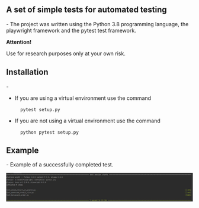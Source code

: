 <h2>A set of simple tests for automated testing</h2>
-
The project was written using the Python 3.8 programming language, the playwright framework and the pytest test framework.

**Attention!**

Use for research purposes only at your own risk.

<h2>Installation</h2>
-

* If you are using a virtual environment use the command

        pytest setup.py

* If you are not using a virtual environment use the command 

        python pytest setup.py
<h2>Example</h2>
-
Example of a successfully completed test.

![alt text](https://github.com/Valtesar/autotests_ui_playwright/blob/develop/images/3passed.JPG?raw=true)